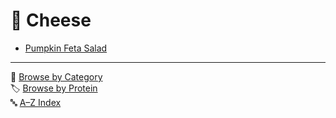 # 🧀 Cheese

- [Pumpkin Feta Salad](../recipes/pumpkin_feta_salad.md)

---

📁 [Browse by Category](../indexes/categories.md)  
🏷️ [Browse by Protein](../indexes/proteins.md)  
🔤 [A–Z Index](../indexes/alphabet.md)